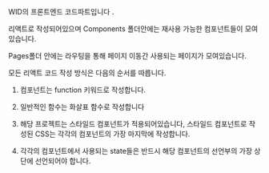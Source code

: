 WID의 프론트엔드 코드파트입니다 .

리액트로 작성되어있으며 Components 폴더안에는 재사용 가능한 컴포넌트들이 모여있습니다.

Pages폴더 안에는 라우팅을 통해 페이지 이동간 사용되는 페이지가 모여있습니다.


모든 리액트 코드 작성 방식은 다음의 순서를 따릅니다.

1. 컴포넌트는 function 키워드로 작성합니다.

2. 일반적인 함수는 화살표 함수로 작성합니다 

3. 해당 프로젝트는 스타일드 컴포넌트가 적용되어있습니다, 스타일드 컴포넌트로 작성된 CSS는 각각의 컴포넌트의 가장 마지막에 작성합니다.

4. 각각의 컴포넌트에서 사용되는 state들은 반드시 해당 컴포넌트의 선언부의 가장 상단에 선언되어야 합니다.